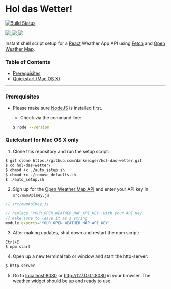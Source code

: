 Hol das Wetter!
==============

[![Build Status](https://travis-ci.org/dankreiger/hol-das-wetter.svg?branch=master)](https://travis-ci.org/dankreiger/hol-das-wetter)

[![](http://javascriptismagic.github.io/aui/logos/react.png) ](http://facebook.github.io/react/)[![](https://pbs.twimg.com/profile_images/720298646630084608/wb7LSoAc_reasonably_small.jpg) ](http://www.openweathermap.org/api) [![](https://38.media.tumblr.com/avatar_42a712c20cf7_128.png)](http://github.com/github/fetch)

Instant shell script setup for a [React](http://facebook.github.io/react/) Weather App API using [Fetch](https://github.com/github/fetch) and [Open Weather Map](http://openweathermap.org/).


### Table of Contents
*   [Prerequisites](#prerequisites)
*   [Quickstart (Mac OS X)](#quickstart-for-mac-os-x-only)

* * *



### Prerequisites

- Please make sure [NodeJS](https://nodejs.org/) is installed first.

  - Check via the command line:
  ```bash
  $ node --version
  ```

### Quickstart for Mac OS X only

1. Clone this repository and run the setup script:
  ```bash
  $ git clone https://github.com/dankreiger/hol-das-wetter.git
  $ cd hol-das-wetter/
  $ chmod +x ./auto_setup.sh
  $ chmod +x ./remove_defaults.sh
  $ ./auto_setup.sh
  ```

2. Sign up for the [Open Weather Map API](http://openweathermap.org/api) and enter your API key in `src/owmApiKey.js`
  ```javascript
  // src/owmApiKey.js

  // replace 'YOUR_OPEN_WEATHER_MAP_API_KEY' with your API Key
  // make sure to leave it as a string
  module.exports='YOUR_OPEN_WEATHER_MAP_API_KEY';
  ```   

3. After making updates, shut down and restart the npm script:
  ```bash
  Ctrl+C
  $ npm start
  ```

4. Open up a new terminal tab or window and start the http-server:
  ```bash
  $ http-server
  ```

5. Go to [localhost:8080](http://localhost:8080) or http://127.0.0.1:8080 in your browser. The weather widget should be up and ready to use.

